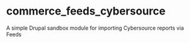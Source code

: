 commerce_feeds_cybersource
==========================

A simple Drupal sandbox module for importing Cybersource reports via Feeds
